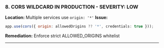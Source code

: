 ### 8. **CORS WILDCARD IN PRODUCTION** - SEVERITY: LOW

**Location:** Multiple services use `origin: '*'`
**Issue:**

```javascript
app.use(cors({ origin: allowedOrigins ?? '*', credentials: true }));
```

**Remediation:** Enforce strict ALLOWED_ORIGINS whitelist

---
